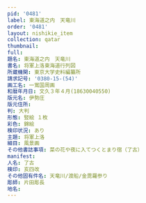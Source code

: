 ```yaml
---
pid: '0481'
label: 東海道之内　天竜川
order: '0481'
layout: nishikie_item
collection: qatar
thumbnail: 
full: 
題名: 東海道之内　天竜川
書名: 将軍上洛東海道行列図
所蔵機関: 東京大学史料編纂所
請求記号: '0380-15-(54)'
画工名: 一鴬国周画
和暦年月日: 文久３年４月(18630040550)
版元名: 伊勢庄
版元住所: 
判: 大判
形態: 竪絵 １枚
彩色: 錦絵
検印状況: あり
主題: 将軍上洛
細目: 風景画
その他書誌事項: 菜の花や夜に入てつくとまり宿（了古）
manifest: 
人名: 了古
検印: 亥四改
その他固有件名: 天竜川/渡船/金毘羅参り
彫師: 片田彫長
地名: 
---
```


